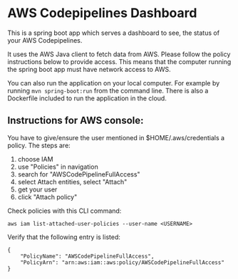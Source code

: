 # AWS Codepipelines Dashboard

This is a spring boot app which serves a dashboard to see, the status
of your AWS Codepipelines.

It uses the AWS Java client to fetch data from AWS. Please follow the
policy instructions below to provide access. This means that the computer
running the spring boot app must have network access to AWS.

You can also run the application on your local computer. For example 
by running `mvn spring-boot:run` from the command line. There is also
a Dockerfile included to run the application in the cloud.

## Instructions for AWS console:

You have to give/ensure the user mentioned in $HOME/.aws/credentials
a policy. The steps are:

1) choose IAM
1) use "Policies" in navigation
1) search for "AWSCodePipelineFullAccess"
1) select Attach entities, select "Attach"
1) get your user
1) click "Attach policy"

Check policies with this CLI command:

```
aws iam list-attached-user-policies --user-name <USERNAME>
```

Verify that the following entry is listed:
```
{
    "PolicyName": "AWSCodePipelineFullAccess", 
    "PolicyArn": "arn:aws:iam::aws:policy/AWSCodePipelineFullAccess"
}
```
